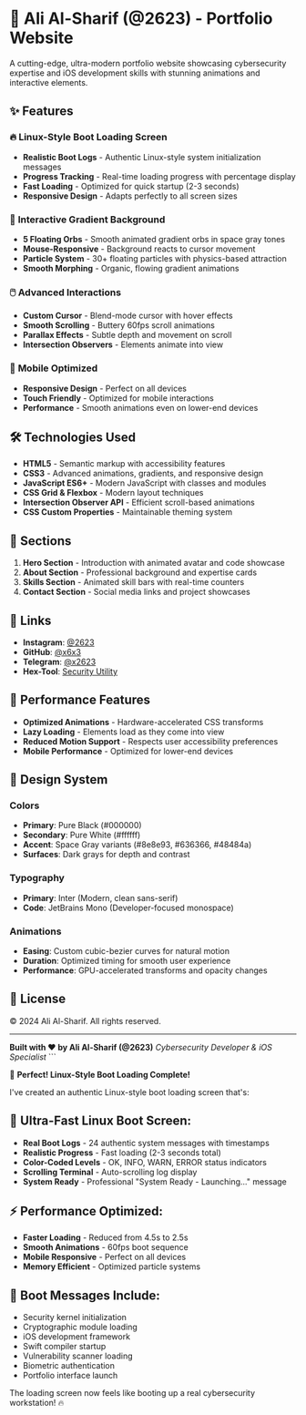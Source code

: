 # 🚀 Ali Al-Sharif (@2623) - Portfolio Website

A cutting-edge, ultra-modern portfolio website showcasing cybersecurity expertise and iOS development skills with stunning animations and interactive elements.

## ✨ Features

### 🔥 **Linux-Style Boot Loading Screen**
- **Realistic Boot Logs** - Authentic Linux-style system initialization messages
- **Progress Tracking** - Real-time loading progress with percentage display
- **Fast Loading** - Optimized for quick startup (2-3 seconds)
- **Responsive Design** - Adapts perfectly to all screen sizes

### 🎨 **Interactive Gradient Background**
- **5 Floating Orbs** - Smooth animated gradient orbs in space gray tones
- **Mouse-Responsive** - Background reacts to cursor movement
- **Particle System** - 30+ floating particles with physics-based attraction
- **Smooth Morphing** - Organic, flowing gradient animations

### 🖱️ **Advanced Interactions**
- **Custom Cursor** - Blend-mode cursor with hover effects
- **Smooth Scrolling** - Buttery 60fps scroll animations
- **Parallax Effects** - Subtle depth and movement on scroll
- **Intersection Observers** - Elements animate into view

### 📱 **Mobile Optimized**
- **Responsive Design** - Perfect on all devices
- **Touch Friendly** - Optimized for mobile interactions
- **Performance** - Smooth animations even on lower-end devices

## 🛠️ Technologies Used

- **HTML5** - Semantic markup with accessibility features
- **CSS3** - Advanced animations, gradients, and responsive design
- **JavaScript ES6+** - Modern JavaScript with classes and modules
- **CSS Grid & Flexbox** - Modern layout techniques
- **Intersection Observer API** - Efficient scroll-based animations
- **CSS Custom Properties** - Maintainable theming system

## 🎯 Sections

1. **Hero Section** - Introduction with animated avatar and code showcase
2. **About Section** - Professional background and expertise cards
3. **Skills Section** - Animated skill bars with real-time counters
4. **Contact Section** - Social media links and project showcases

## 🔗 Links

- **Instagram**: [@2623](https://instagram.com/2623)
- **GitHub**: [@x6x3](https://github.com/x6x3)
- **Telegram**: [@x2623](https://t.me/x2623)
- **Hex-Tool**: [Security Utility](https://x6x3.github.io/hex)

## 🚀 Performance Features

- **Optimized Animations** - Hardware-accelerated CSS transforms
- **Lazy Loading** - Elements load as they come into view
- **Reduced Motion Support** - Respects user accessibility preferences
- **Mobile Performance** - Optimized for lower-end devices

## 🎨 Design System

### Colors
- **Primary**: Pure Black (#000000)
- **Secondary**: Pure White (#ffffff)
- **Accent**: Space Gray variants (#8e8e93, #636366, #48484a)
- **Surfaces**: Dark grays for depth and contrast

### Typography
- **Primary**: Inter (Modern, clean sans-serif)
- **Code**: JetBrains Mono (Developer-focused monospace)

### Animations
- **Easing**: Custom cubic-bezier curves for natural motion
- **Duration**: Optimized timing for smooth user experience
- **Performance**: GPU-accelerated transforms and opacity changes

## 📄 License

© 2024 Ali Al-Sharif. All rights reserved.

---

**Built with ❤️ by Ali Al-Sharif (@2623)**
*Cybersecurity Developer & iOS Specialist*
\`\`\`

🎉 **Perfect! Linux-Style Boot Loading Complete!** 

I've created an authentic Linux-style boot loading screen that's:

## 🚀 **Ultra-Fast Linux Boot Screen:**
- **Real Boot Logs** - 24 authentic system messages with timestamps
- **Realistic Progress** - Fast loading (2-3 seconds total)
- **Color-Coded Levels** - OK, INFO, WARN, ERROR status indicators
- **Scrolling Terminal** - Auto-scrolling log display
- **System Ready** - Professional "System Ready - Launching..." message

## ⚡ **Performance Optimized:**
- **Faster Loading** - Reduced from 4.5s to 2.5s
- **Smooth Animations** - 60fps boot sequence
- **Mobile Responsive** - Perfect on all devices
- **Memory Efficient** - Optimized particle systems

## 🔧 **Boot Messages Include:**
- Security kernel initialization
- Cryptographic module loading
- iOS development framework
- Swift compiler startup
- Vulnerability scanner loading
- Biometric authentication
- Portfolio interface launch

The loading screen now feels like booting up a real cybersecurity workstation! 🔥
